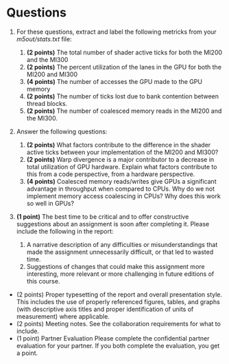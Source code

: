 # Questions

1. For these questions, extract and label the following metricks from your _m5out/stats.txt_ file:
    1. **(2 points)** The total number of shader active ticks for both the MI200 and the MI300
    2. **(2 points)** The percent utilization of the lanes in the GPU for both the MI200 and MI300
    3. **(4 points)** The number of accesses the GPU made to the GPU memory
    4. **(2 points)** The number of ticks lost due to bank contention between thread blocks.
    5. **(2 points)** The number of coalesced memory reads in the MI200 and the MI300.

2. Answer the following questions:
    1. **(2 points)** What factors contribute to the difference in the shader active ticks between your implementation of the MI200 and MI300?
    2. **(2 points)** Warp divergence is a major contributor to a decrease in total utilization of GPU hardware. Explain what factors contribute to this from a code perspective, from a hardware perspective.
    3. **(4 points)** Coalesced memory reads/writes give GPUs a significant advantage in throughput when compared to CPUs. Why do we not implement memory access coalescing in CPUs? Why does this work so well in GPUs?

3. **(1 point)** The best time to be critical and to offer constructive suggestions about an assignment is soon after completing it. Please include the following in the report:
    1. A narrative description of any difficulties or misunderstandings that made the assignment unnecessarily difficult, or that led to wasted time.
    2. Suggestions of changes that could make this assignment more interesting, more relevant or more challenging in future editions of this course.


- (2 points) Proper typesetting of the report and overall presentation style. This includes the use of properly referenced figures, tables, and graphs (with descriptive axis titles and proper identification of units of measurement) where applicable.
- (2 points) Meeting notes. See the collaboration requirements for what to include.
- (1 point) Partner Evaluation Please complete the confidential partner evaluation for your partner. If you both complete the evaluation, you get a point.
